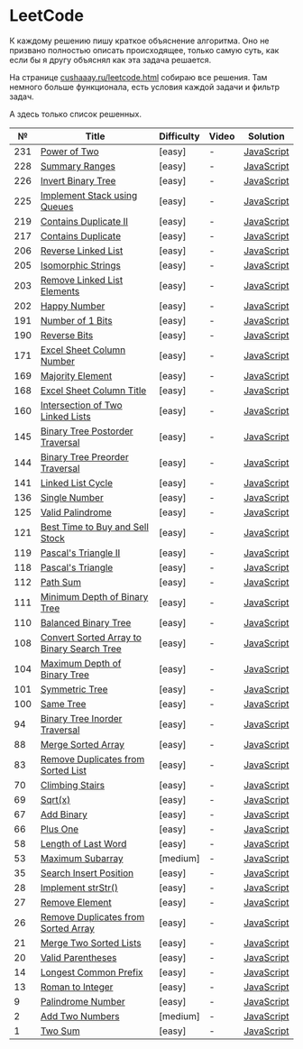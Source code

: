 # LeetCode

К каждому решению пишу краткое объяснение алгоритма. Оно не призвано полностью описать происходящее, только самую суть, как если бы я другу объяснял как эта задача решается.

На странице [cushaaay.ru/leetcode.html](https://cushaaay.ru/leetcode.html) собираю все решения. Там немного больше функционала, есть условия каждой задачи и фильтр задач.

А здесь только список решенных.

| № | Title | Difficulty | Video | Solution |
| - | ----- | ---------- | ----- | -------- |
|231|[Power of Two](https://leetcode.com/problems/power-of-two/)|[easy]|-|[JavaScript](https://github.com/cushaaay/leetcode/tree/main/solutions/0201-0300/0231)|
|228|[Summary Ranges](https://leetcode.com/problems/summary-ranges/)|[easy]|-|[JavaScript](https://github.com/cushaaay/leetcode/tree/main/solutions/0201-0300/0228)|
|226|[Invert Binary Tree](https://leetcode.com/problems/invert-binary-tree/)|[easy]|-|[JavaScript](https://github.com/cushaaay/leetcode/tree/main/solutions/0201-0300/0226)|
|225|[Implement Stack using Queues](https://leetcode.com/problems/implement-stack-using-queues/)|[easy]|-|[JavaScript](https://github.com/cushaaay/leetcode/tree/main/solutions/0201-0300/0225)|
|219|[Contains Duplicate II](https://leetcode.com/problems/contains-duplicate-ii/)|[easy]|-|[JavaScript](https://github.com/cushaaay/leetcode/tree/main/solutions/0201-0300/0219)|
|217|[Contains Duplicate](https://leetcode.com/problems/contains-duplicate/)|[easy]|-|[JavaScript](https://github.com/cushaaay/leetcode/tree/main/solutions/0201-0300/0217)|
|206|[Reverse Linked List](https://leetcode.com/problems/reverse-linked-list/)|[easy]|-|[JavaScript](https://github.com/cushaaay/leetcode/tree/main/solutions/0201-0300/0206)|
|205|[Isomorphic Strings](https://leetcode.com/problems/isomorphic-strings/)|[easy]|-|[JavaScript](https://github.com/cushaaay/leetcode/tree/main/solutions/0201-0300/0205)|
|203|[Remove Linked List Elements](https://leetcode.com/problems/remove-linked-list-elements/)|[easy]|-|[JavaScript](https://github.com/cushaaay/leetcode/tree/main/solutions/0201-0300/0203)|
|202|[Happy Number](https://leetcode.com/problems/happy-number/)|[easy]|-|[JavaScript](https://github.com/cushaaay/leetcode/tree/main/solutions/0201-0300/0202)|
|191|[Number of 1 Bits](https://leetcode.com/problems/number-of-1-bits/)|[easy]|-|[JavaScript](https://github.com/cushaaay/leetcode/tree/main/solutions/0101-0200/0191)|
|190|[Reverse Bits](https://leetcode.com/problems/reverse-bits/)|[easy]|-|[JavaScript](https://github.com/cushaaay/leetcode/tree/main/solutions/0101-0200/0190)|
|171|[Excel Sheet Column Number](https://leetcode.com/problems/excel-sheet-column-number/)|[easy]|-|[JavaScript](https://github.com/cushaaay/leetcode/tree/main/solutions/0101-0200/0171)|
|169|[Majority Element](https://leetcode.com/problems/majority-element/)|[easy]|-|[JavaScript](https://github.com/cushaaay/leetcode/tree/main/solutions/0101-0200/0169)|
|168|[Excel Sheet Column Title](https://leetcode.com/problems/excel-sheet-column-title/)|[easy]|-|[JavaScript](https://github.com/cushaaay/leetcode/tree/main/solutions/0101-0200/0168)|
|160|[Intersection of Two Linked Lists](https://leetcode.com/problems/intersection-of-two-linked-lists/)|[easy]|-|[JavaScript](https://github.com/cushaaay/leetcode/tree/main/solutions/0101-0200/0160)|
|145|[Binary Tree Postorder Traversal](https://leetcode.com/problems/binary-tree-postorder-traversal/)|[easy]|-|[JavaScript](https://github.com/cushaaay/leetcode/tree/main/solutions/0101-0200/0145)|
|144|[Binary Tree Preorder Traversal](https://leetcode.com/problems/binary-tree-preorder-traversal/)|[easy]|-|[JavaScript](https://github.com/cushaaay/leetcode/tree/main/solutions/0101-0200/0144)|
|141|[Linked List Cycle](https://leetcode.com/problems/linked-list-cycle/)|[easy]|-|[JavaScript](https://github.com/cushaaay/leetcode/tree/main/solutions/0101-0200/0141)|
|136|[Single Number](https://leetcode.com/problems/single-number/)|[easy]|-|[JavaScript](https://github.com/cushaaay/leetcode/tree/main/solutions/0101-0200/0136)|
|125|[Valid Palindrome](https://leetcode.com/problems/valid-palindrome/)|[easy]|-|[JavaScript](https://github.com/cushaaay/leetcode/tree/main/solutions/0101-0200/0125)|
|121|[Best Time to Buy and Sell Stock](https://leetcode.com/problems/best-time-to-buy-and-sell-stock/)|[easy]|-|[JavaScript](https://github.com/cushaaay/leetcode/tree/main/solutions/0101-0200/0121)|
|119|[Pascal's Triangle II](https://leetcode.com/problems/pascals-triangle-ii/)|[easy]|-|[JavaScript](https://github.com/cushaaay/leetcode/tree/main/solutions/0101-0200/0119)|
|118|[Pascal's Triangle](https://leetcode.com/problems/pascals-triangle/)|[easy]|-|[JavaScript](https://github.com/cushaaay/leetcode/tree/main/solutions/0101-0200/0118)|
|112|[Path Sum](https://leetcode.com/problems/path-sum/)|[easy]|-|[JavaScript](https://github.com/cushaaay/leetcode/tree/main/solutions/0101-0200/0112)|
|111|[Minimum Depth of Binary Tree](https://leetcode.com/problems/minimum-depth-of-binary-tree/)|[easy]|-|[JavaScript](https://github.com/cushaaay/leetcode/tree/main/solutions/0101-0200/0111)|
|110|[Balanced Binary Tree](https://leetcode.com/problems/balanced-binary-tree/)|[easy]|-|[JavaScript](https://github.com/cushaaay/leetcode/tree/main/solutions/0101-0200/0110)|
|108|[Convert Sorted Array to Binary Search Tree](https://leetcode.com/problems/convert-sorted-array-to-binary-search-tree/)|[easy]|-|[JavaScript](https://github.com/cushaaay/leetcode/tree/main/solutions/0101-0200/0108)|
|104|[Maximum Depth of Binary Tree](https://leetcode.com/problems/maximum-depth-of-binary-tree/)|[easy]|-|[JavaScript](https://github.com/cushaaay/leetcode/tree/main/solutions/0101-0200/0104)|
|101|[Symmetric Tree](https://leetcode.com/problems/symmetric-tree/)|[easy]|-|[JavaScript](https://github.com/cushaaay/leetcode/tree/main/solutions/0101-0200/0101)|
|100|[Same Tree](https://leetcode.com/problems/same-tree/)|[easy]|-|[JavaScript](https://github.com/cushaaay/leetcode/tree/main/solutions/0001-0100/0100)|
|94|[Binary Tree Inorder Traversal](https://leetcode.com/problems/binary-tree-inorder-traversal/)|[easy]|-|[JavaScript](https://github.com/cushaaay/leetcode/tree/main/solutions/0001-0100/0094)|
|88|[Merge Sorted Array](https://leetcode.com/problems/merge-sorted-array/)|[easy]|-|[JavaScript](https://github.com/cushaaay/leetcode/tree/main/solutions/0001-0100/0088)|
|83|[Remove Duplicates from Sorted List](https://leetcode.com/problems/remove-duplicates-from-sorted-list/)|[easy]|-|[JavaScript](https://github.com/cushaaay/leetcode/tree/main/solutions/0001-0100/0083)|
|70|[Climbing Stairs](https://leetcode.com/problems/climbing-stairs/)|[easy]|-|[JavaScript](https://github.com/cushaaay/leetcode/tree/main/solutions/0001-0100/0070)|
|69|[Sqrt(x)](https://leetcode.com/problems/sqrtx/)|[easy]|-|[JavaScript](https://github.com/cushaaay/leetcode/tree/main/solutions/0001-0100/0069)|
|67|[Add Binary](https://leetcode.com/problems/add-binary/)|[easy]|-|[JavaScript](https://github.com/cushaaay/leetcode/tree/main/solutions/0001-0100/0067)|
|66|[Plus One](https://leetcode.com/problems/plus-one/)|[easy]|-|[JavaScript](https://github.com/cushaaay/leetcode/tree/main/solutions/0001-0100/0066)|
|58|[Length of Last Word](https://leetcode.com/problems/length-of-last-word/)|[easy]|-|[JavaScript](https://github.com/cushaaay/leetcode/tree/main/solutions/0001-0100/0058)|
|53|[Maximum Subarray](https://leetcode.com/problems/maximum-subarray/)|[medium]|-|[JavaScript](https://github.com/cushaaay/leetcode/tree/main/solutions/0001-0100/0053)|
|35|[Search Insert Position](https://leetcode.com/problems/search-insert-position/)|[easy]|-|[JavaScript](https://github.com/cushaaay/leetcode/tree/main/solutions/0001-0100/0035)|
|28|[Implement strStr()](https://leetcode.com/problems/implement-strstr/)|[easy]|-|[JavaScript](https://github.com/cushaaay/leetcode/tree/main/solutions/0001-0100/0028)|
|27|[Remove Element](https://leetcode.com/problems/remove-element/)|[easy]|-|[JavaScript](https://github.com/cushaaay/leetcode/tree/main/solutions/0001-0100/0027)|
|26|[Remove Duplicates from Sorted Array](https://leetcode.com/problems/remove-duplicates-from-sorted-array/)|[easy]|-|[JavaScript](https://github.com/cushaaay/leetcode/tree/main/solutions/0001-0100/0026)|
|21|[Merge Two Sorted Lists](https://leetcode.com/problems/merge-two-sorted-lists/)|[easy]|-|[JavaScript](https://github.com/cushaaay/leetcode/tree/main/solutions/0001-0100/0021)|
|20|[Valid Parentheses](https://leetcode.com/problems/valid-parentheses/)|[easy]|-|[JavaScript](https://github.com/cushaaay/leetcode/tree/main/solutions/0001-0100/0020)|
|14|[Longest Common Prefix](https://cushaaay.ru/leetcode.html)|[easy]|-|[JavaScript](https://github.com/cushaaay/leetcode/tree/main/solutions/0001-0100/0014)|
|13|[Roman to Integer](https://leetcode.com/problems/roman-to-integer/)|[easy]|-|[JavaScript](https://github.com/cushaaay/leetcode/tree/main/solutions/0001-0100/0013)|
|9|[Palindrome Number](https://leetcode.com/problems/palindrome-number/)|[easy]|-|[JavaScript](https://github.com/cushaaay/leetcode/tree/main/solutions/0001-0100/0009)|
|2|[Add Two Numbers](https://leetcode.com/problems/add-two-numbers/)|[medium]|-|[JavaScript](https://github.com/cushaaay/leetcode/tree/main/solutions/0001-0100/0002)|
|1|[Two Sum](https://leetcode.com/problems/two-sum/)|[easy]|-|[JavaScript](https://github.com/cushaaay/leetcode/tree/main/solutions/0001-0100/0001)|
